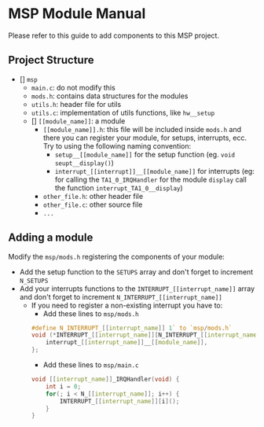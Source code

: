 # MSP Module Manual

Please refer to this guide to add components to this MSP project.

## Project Structure

- [] `msp`
  - `main.c`: do not modify this
  - `mods.h`: contains data structures for the modules
  - `utils.h`: header file for utils
  - `utils.c`: implementation of utils functions, like `hw__setup`
  - [] `[[module_name]]`: a module
    - `[[module_name]].h`: this file will be included inside `mods.h` and there you can register your module, for setups, interrupts, ecc.
    Try to using the following naming convention:
        - `setup__[[module_name]]` for the setup function (eg. `void seupt__display()`)
        - `interrupt_[[interrupt]]__[[module_name]]` for interrupts (eg: for calling the `TA1_0_IRQHandler` for the module `display` call the function `interrupt_TA1_0__display`)
    - `other_file.h`: other header file
    - `other_file.c`: other source file
    - `...`

## Adding a module
Modify the `msp/mods.h` registering the components of your module:
- Add the setup function to the `SETUPS` array and don't forget to increment `N_SETUPS`
- Add your interrupts functions to the `INTERRUPT_[[interrupt_name]]` array and don't forget to increment `N_INTERRUPT_[[interrupt_name]]`
    - If you need to register a non-existing interrupt you have to:
        - Add these lines to `msp/mods.h`
        ```c
        #define N_INTERRUPT_[[interrupt_name]] 1` to `msp/mods.h`
        void (*INTERRUPT_[[interrupt_name]][N_INTERRUPT_[[interrupt_name]]])(void) = {
            interrupt_[[interrupt_name]]__[[module_name]],
        };
        ```
        - Add these lines to `msp/main.c`
        ```c
        void [[interrupt_name]]_IRQHandler(void) {
            int i = 0;
            for(; i < N_[[interrupt_name]]; i++) {
                INTERRUPT_[[interrupt_name]][i]();
            }
        }
        ```
